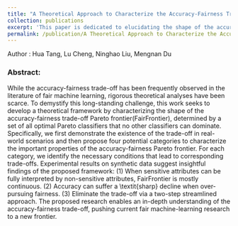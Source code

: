 ```yaml
---
title: "A Theoretical Approach to Characterize the Accuracy-Fairness Trade-off Pareto Frontier"
collection: publications
excerpt: 'This paper is dedicated to elucidating the shape of the accuracy-fairness trade-off curve. It can be accessed through this [link](https://arxiv.org/abs/2310.12785).'
permalink: /publication/A Theoretical Approach to Characterize the Accuracy-Fairness Trade-off Pareto Frontier
---
```


Author : Hua Tang, Lu Cheng, Ninghao Liu, Mengnan Du

### Abstract: 

While the accuracy-fairness trade-off has been frequently observed in the literature of fair machine learning, rigorous theoretical analyses have been scarce. To demystify this long-standing challenge, this work seeks to develop a theoretical framework by characterizing the shape of the accuracy-fairness trade-off Pareto frontier(FairFrontier), determined by a set of all optimal Pareto classifiers that no other classifiers can dominate. Specifically, we first demonstrate the existence of the trade-off in real-world scenarios and then propose four potential categories to characterize the important properties of the accuracy-fairness Pareto frontier. For each category, we identify the necessary conditions that lead to corresponding trade-offs. Experimental results on synthetic data suggest insightful findings of the proposed framework: (1) When sensitive attributes can be fully interpreted by non-sensitive attributes, FairFrontier is mostly continuous. (2) Accuracy can suffer a \textit{sharp} decline when over-pursuing fairness. (3) Eliminate the trade-off via a two-step streamlined approach. The proposed research enables an in-depth understanding of the accuracy-fairness trade-off, pushing current fair machine-learning research to a new frontier.
